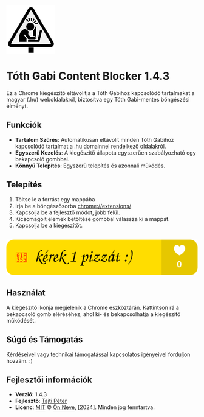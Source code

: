 ![Tóth Gabi Content Blocker](icon128.png)
# Tóth Gabi Content Blocker 1.4.3 


Ez a Chrome kiegészítő eltávolítja a Tóth Gabihoz kapcsolódó tartalmakat a magyar (.hu) weboldalakról, biztosítva egy Tóth Gabi-mentes böngészési élményt.

## Funkciók

- **Tartalom Szűrés**: Automatikusan eltávolít minden Tóth Gabihoz kapcsolódó tartalmat a .hu domainnel rendelkező oldalakról.
- **Egyszerű Kezelés**: A kiegészítő állapota egyszerűen szabályozható egy bekapcsoló gombbal.
- **Könnyű Telepítés**: Egyszerű telepítés és azonnali működés.
  
## Telepítés
1. Töltse le a forrást egy mappába
2. Írja be a böngészősorba [chrome://extensions/](chrome://extensions/)
3. Kapcsolja be a fejlesztő módot, jobb felül.
5. Kicsomagolt elemek betöltése gombbal válassza ki a mappát.
6. Kapcsolja be a kiegészítőt.

## [![Buy Me a Coffee](bmac.svg)](https://www.buymeacoffee.com/petke)
   
## Használat

A kiegészítő ikonja megjelenik a Chrome eszköztárán. Kattintson rá a bekapcsoló gomb eléréséhez, ahol ki- és bekapcsolhatja a kiegészítő működését.

## Súgó és Támogatás

Kérdéseivel vagy technikai támogatással kapcsolatos igényeivel forduljon hozzám. :)

## Fejlesztői információk

- **Verzió**: 1.4.3
- **Fejlesztő**: [Tajti Péter](https://github.com/tajtipeter71)
- **Licenc**: [MIT](LICENSE)
© [Ön Neve](https://github.com/tajtipeter71), [2024]. Minden jog fenntartva.
